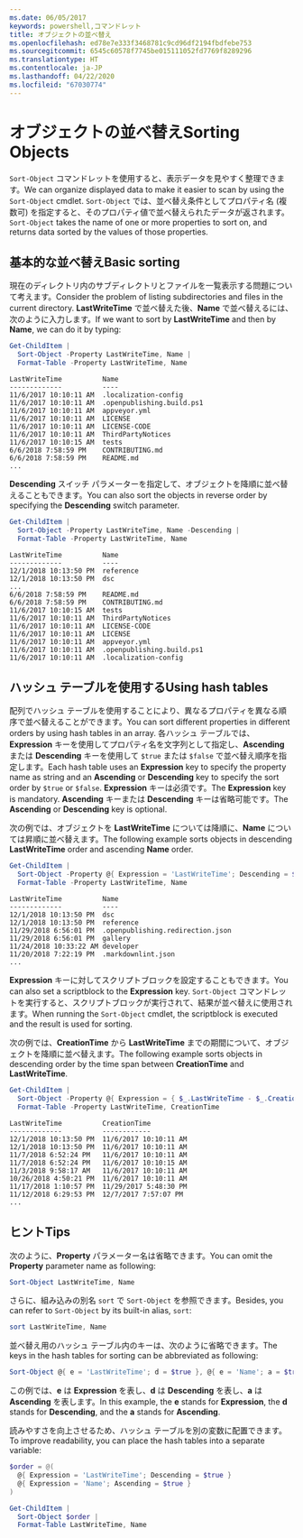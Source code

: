 ```yaml
---
ms.date: 06/05/2017
keywords: powershell,コマンドレット
title: オブジェクトの並べ替え
ms.openlocfilehash: ed78e7e333f3468781c9cd96df2194fbdfebe753
ms.sourcegitcommit: 6545c60578f7745be015111052fd7769f8289296
ms.translationtype: HT
ms.contentlocale: ja-JP
ms.lasthandoff: 04/22/2020
ms.locfileid: "67030774"
---
```

# <a name="sorting-objects"></a><span data-ttu-id="72570-103">オブジェクトの並べ替え</span><span class="sxs-lookup"><span data-stu-id="72570-103">Sorting Objects</span></span>

<span data-ttu-id="72570-104">`Sort-Object` コマンドレットを使用すると、表示データを見やすく整理できます。</span><span class="sxs-lookup"><span data-stu-id="72570-104">We can organize displayed data to make it easier to scan by using the `Sort-Object` cmdlet.</span></span> <span data-ttu-id="72570-105">`Sort-Object` では、並べ替え条件としてプロパティ名 (複数可) を指定すると、そのプロパティ値で並べ替えられたデータが返されます。</span><span class="sxs-lookup"><span data-stu-id="72570-105">`Sort-Object` takes the name of one or more properties to sort on, and returns data sorted by the values of those properties.</span></span>

## <a name="basic-sorting"></a><span data-ttu-id="72570-106">基本的な並べ替え</span><span class="sxs-lookup"><span data-stu-id="72570-106">Basic sorting</span></span>

<span data-ttu-id="72570-107">現在のディレクトリ内のサブディレクトリとファイルを一覧表示する問題について考えます。</span><span class="sxs-lookup"><span data-stu-id="72570-107">Consider the problem of listing subdirectories and files in the current directory.</span></span>
<span data-ttu-id="72570-108">**LastWriteTime** で並べ替えた後、**Name** で並べ替えるには、次のように入力します。</span><span class="sxs-lookup"><span data-stu-id="72570-108">If we want to sort by **LastWriteTime** and then by **Name**, we can do it by typing:</span></span>

```powershell
Get-ChildItem |
  Sort-Object -Property LastWriteTime, Name |
  Format-Table -Property LastWriteTime, Name
```

```output
LastWriteTime          Name
-------------          ----
11/6/2017 10:10:11 AM  .localization-config
11/6/2017 10:10:11 AM  .openpublishing.build.ps1
11/6/2017 10:10:11 AM  appveyor.yml
11/6/2017 10:10:11 AM  LICENSE
11/6/2017 10:10:11 AM  LICENSE-CODE
11/6/2017 10:10:11 AM  ThirdPartyNotices
11/6/2017 10:10:15 AM  tests
6/6/2018 7:58:59 PM    CONTRIBUTING.md
6/6/2018 7:58:59 PM    README.md
...
```

<span data-ttu-id="72570-109">**Descending** スイッチ パラメーターを指定して、オブジェクトを降順に並べ替えることもできます。</span><span class="sxs-lookup"><span data-stu-id="72570-109">You can also sort the objects in reverse order by specifying the **Descending** switch parameter.</span></span>

```powershell
Get-ChildItem |
  Sort-Object -Property LastWriteTime, Name -Descending |
  Format-Table -Property LastWriteTime, Name
```

```output
LastWriteTime          Name
-------------          ----
12/1/2018 10:13:50 PM  reference
12/1/2018 10:13:50 PM  dsc
...
6/6/2018 7:58:59 PM    README.md
6/6/2018 7:58:59 PM    CONTRIBUTING.md
11/6/2017 10:10:15 AM  tests
11/6/2017 10:10:11 AM  ThirdPartyNotices
11/6/2017 10:10:11 AM  LICENSE-CODE
11/6/2017 10:10:11 AM  LICENSE
11/6/2017 10:10:11 AM  appveyor.yml
11/6/2017 10:10:11 AM  .openpublishing.build.ps1
11/6/2017 10:10:11 AM  .localization-config
```

## <a name="using-hash-tables"></a><span data-ttu-id="72570-110">ハッシュ テーブルを使用する</span><span class="sxs-lookup"><span data-stu-id="72570-110">Using hash tables</span></span>

<span data-ttu-id="72570-111">配列でハッシュ テーブルを使用することにより、異なるプロパティを異なる順序で並べ替えることができます。</span><span class="sxs-lookup"><span data-stu-id="72570-111">You can sort different properties in different orders by using hash tables in an array.</span></span>
<span data-ttu-id="72570-112">各ハッシュ テーブルでは、**Expression** キーを使用してプロパティ名を文字列として指定し、**Ascending** または **Descending** キーを使用して `$true` または `$false` で並べ替え順序を指定します。</span><span class="sxs-lookup"><span data-stu-id="72570-112">Each hash table uses an **Expression** key to specify the property name as string and an **Ascending** or **Descending** key to specify the sort order by `$true` or `$false`.</span></span>
<span data-ttu-id="72570-113">**Expression** キーは必須です。</span><span class="sxs-lookup"><span data-stu-id="72570-113">The **Expression** key is mandatory.</span></span>
<span data-ttu-id="72570-114">**Ascending** キーまたは **Descending** キーは省略可能です。</span><span class="sxs-lookup"><span data-stu-id="72570-114">The **Ascending** or **Descending** key is optional.</span></span>

<span data-ttu-id="72570-115">次の例では、オブジェクトを **LastWriteTime** については降順に、**Name** については昇順に並べ替えます。</span><span class="sxs-lookup"><span data-stu-id="72570-115">The following example sorts objects in descending **LastWriteTime** order and ascending **Name** order.</span></span>

```powershell
Get-ChildItem |
  Sort-Object -Property @{ Expression = 'LastWriteTime'; Descending = $true }, @{ Expression = 'Name'; Ascending = $true } |
  Format-Table -Property LastWriteTime, Name
```

```output
LastWriteTime          Name
-------------          ----
12/1/2018 10:13:50 PM  dsc
12/1/2018 10:13:50 PM  reference
11/29/2018 6:56:01 PM  .openpublishing.redirection.json
11/29/2018 6:56:01 PM  gallery
11/24/2018 10:33:22 AM developer
11/20/2018 7:22:19 PM  .markdownlint.json
...
```

<span data-ttu-id="72570-116">**Expression** キーに対してスクリプトブロックを設定することもできます。</span><span class="sxs-lookup"><span data-stu-id="72570-116">You can also set a scriptblock to the **Expression** key.</span></span>
<span data-ttu-id="72570-117">`Sort-Object` コマンドレットを実行すると、スクリプトブロックが実行されて、結果が並べ替えに使用されます。</span><span class="sxs-lookup"><span data-stu-id="72570-117">When running the `Sort-Object` cmdlet, the scriptblock is executed and the result is used for sorting.</span></span>

<span data-ttu-id="72570-118">次の例では、**CreationTime** から **LastWriteTime** までの期間について、オブジェクトを降順に並べ替えます。</span><span class="sxs-lookup"><span data-stu-id="72570-118">The following example sorts objects in descending order by the time span between **CreationTime** and **LastWriteTime**.</span></span>

```powershell
Get-ChildItem |
  Sort-Object -Property @{ Expression = { $_.LastWriteTime - $_.CreationTime }; Descending = $true } |
  Format-Table -Property LastWriteTime, CreationTime
```

```output
LastWriteTime          CreationTime
-------------          ------------
12/1/2018 10:13:50 PM  11/6/2017 10:10:11 AM
12/1/2018 10:13:50 PM  11/6/2017 10:10:11 AM
11/7/2018 6:52:24 PM   11/6/2017 10:10:11 AM
11/7/2018 6:52:24 PM   11/6/2017 10:10:15 AM
11/3/2018 9:58:17 AM   11/6/2017 10:10:11 AM
10/26/2018 4:50:21 PM  11/6/2017 10:10:11 AM
11/17/2018 1:10:57 PM  11/29/2017 5:48:30 PM
11/12/2018 6:29:53 PM  12/7/2017 7:57:07 PM
...
```

## <a name="tips"></a><span data-ttu-id="72570-119">ヒント</span><span class="sxs-lookup"><span data-stu-id="72570-119">Tips</span></span>

<span data-ttu-id="72570-120">次のように、**Property** パラメーター名は省略できます。</span><span class="sxs-lookup"><span data-stu-id="72570-120">You can omit the **Property** parameter name as following:</span></span>

```powershell
Sort-Object LastWriteTime, Name
```

<span data-ttu-id="72570-121">さらに、組み込みの別名 `sort` で `Sort-Object` を参照できます。</span><span class="sxs-lookup"><span data-stu-id="72570-121">Besides, you can refer to `Sort-Object` by its built-in alias, `sort`:</span></span>

```powershell
sort LastWriteTime, Name
```

<span data-ttu-id="72570-122">並べ替え用のハッシュ テーブル内のキーは、次のように省略できます。</span><span class="sxs-lookup"><span data-stu-id="72570-122">The keys in the hash tables for sorting can be abbreviated as following:</span></span>

```powershell
Sort-Object @{ e = 'LastWriteTime'; d = $true }, @{ e = 'Name'; a = $true }
```

<span data-ttu-id="72570-123">この例では、**e** は **Expression** を表し、**d** は **Descending** を表し、**a** は **Ascending** を表します。</span><span class="sxs-lookup"><span data-stu-id="72570-123">In this example, the **e** stands for **Expression**, the **d** stands for **Descending**, and the **a** stands for **Ascending**.</span></span>

<span data-ttu-id="72570-124">読みやすさを向上させるため、ハッシュ テーブルを別の変数に配置できます。</span><span class="sxs-lookup"><span data-stu-id="72570-124">To improve readability, you can place the hash tables into a separate variable:</span></span>

```powershell
$order = @(
  @{ Expression = 'LastWriteTime'; Descending = $true }
  @{ Expression = 'Name'; Ascending = $true }
)

Get-ChildItem |
  Sort-Object $order |
  Format-Table LastWriteTime, Name
```
